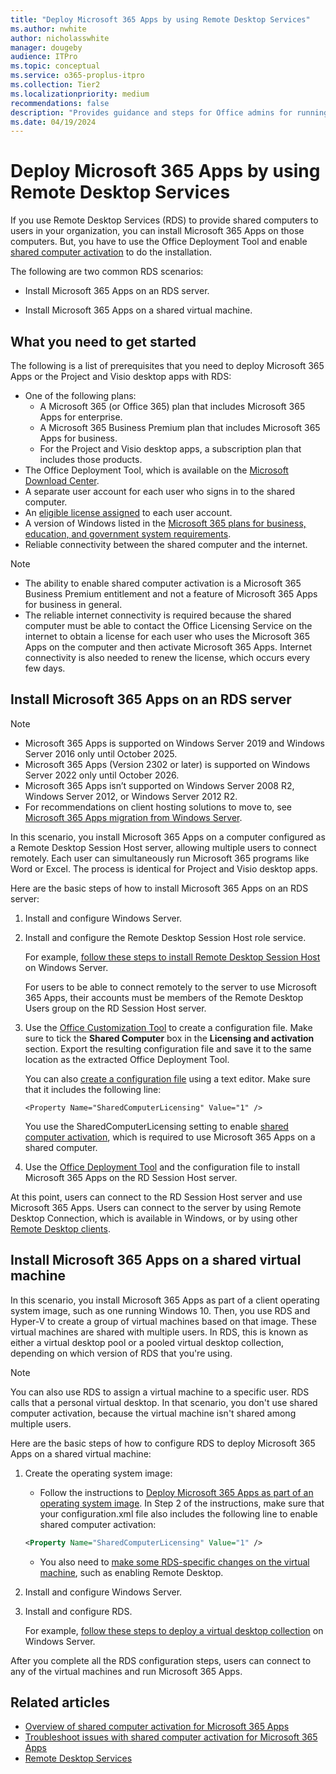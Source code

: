 ```yaml
---
title: "Deploy Microsoft 365 Apps by using Remote Desktop Services"
ms.author: nwhite
author: nicholasswhite
manager: dougeby
audience: ITPro
ms.topic: conceptual
ms.service: o365-proplus-itpro
ms.collection: Tier2
ms.localizationpriority: medium
recommendations: false
description: "Provides guidance and steps for Office admins for running Microsoft 365 Apps on Remote Desktop Services."
ms.date: 04/19/2024
---
```


# Deploy Microsoft 365 Apps by using Remote Desktop Services

If you use Remote Desktop Services (RDS) to provide shared computers to users in your organization, you can install Microsoft 365 Apps on those computers. But, you have to use the Office Deployment Tool and enable [shared computer activation](overview-shared-computer-activation.md) to do the installation.

The following are two common RDS scenarios:

- Install Microsoft 365 Apps on an RDS server.

- Install Microsoft 365 Apps on a shared virtual machine.

## What you need to get started
<a name="Started"> </a>

The following is a list of prerequisites that you need to deploy Microsoft 365 Apps or the Project and Visio desktop apps with RDS:

- One of the following plans:
  - A Microsoft 365 (or Office 365) plan that includes Microsoft 365 Apps for enterprise.
  - A Microsoft 365 Business Premium plan that includes Microsoft 365 Apps for business.
  - For the Project and Visio desktop apps, a subscription plan that includes those products.
- The Office Deployment Tool, which is available on the [Microsoft Download Center](https://go.microsoft.com/fwlink/p/?LinkID=626065). 
- A separate user account for each user who signs in to the shared computer.
- An [eligible license assigned](/microsoft-365/admin/manage/assign-licenses-to-users) to each user account.
- A version of Windows listed in the [Microsoft 365 plans for business, education, and government system requirements](https://www.microsoft.com/microsoft-365/microsoft-365-and-office-resources#areaheading-oc60f6).
- Reliable connectivity between the shared computer and the internet.

> [!NOTE]
> - The ability to enable shared computer activation is a Microsoft 365 Business Premium entitlement and not a feature of Microsoft 365 Apps for business in general.
> - The reliable internet connectivity  is required because the shared computer must be able to contact the Office Licensing Service on the internet to obtain a license for each user who uses the Microsoft 365 Apps on the computer and then activate Microsoft 365 Apps. Internet connectivity is also needed to renew the license, which occurs every few days.

## Install Microsoft 365 Apps on an RDS server
<a name="Server"> </a>

> [!NOTE]
> - Microsoft 365 Apps is supported on Windows Server 2019 and Windows Server 2016 only until October 2025.
> - Microsoft 365 Apps (Version 2302 or later) is supported on Windows Server 2022 only until October 2026.
> - Microsoft 365 Apps isn’t supported on Windows Server 2008 R2, Windows Server 2012, or Windows Server 2012 R2.
> - For recommendations on client hosting solutions to move to, see [Microsoft 365 Apps migration from Windows Server](end-of-support/windows-server-migration.md).

In this scenario, you install Microsoft 365 Apps on a computer configured as a Remote Desktop Session Host server, allowing multiple users to connect remotely. Each user can simultaneously run Microsoft 365 programs like Word or Excel. The process is identical for Project and Visio desktop apps.

Here are the basic steps of how to install Microsoft 365 Apps on an RDS server:

1. Install and configure Windows Server.

2. Install and configure the Remote Desktop Session Host role service.

    For example, [follow these steps to install Remote Desktop Session Host](/windows-server/remote/remote-desktop-services/rds-deploy-infrastructure) on Windows Server.

    For users to be able to connect remotely to the server to use Microsoft 365 Apps, their accounts must be members of the Remote Desktop Users group on the RD Session Host server.

3. Use the [Office Customization Tool](https://config.office.com/deploymentsettings) to create a configuration file. Make sure to tick the **Shared Computer** box in the **Licensing and activation** section. Export the resulting configuration file and save it to the same location as the extracted Office Deployment Tool.

    You can also [create a configuration file](office-deployment-tool-configuration-options.md) using a text editor. Make sure that it includes the following line:

    ````
   <Property Name="SharedComputerLicensing" Value="1" />
    ````

    You use the SharedComputerLicensing setting to enable [shared computer activation](overview-shared-computer-activation.md), which is required to use Microsoft 365 Apps on a shared computer.

4. Use the [Office Deployment Tool](overview-office-deployment-tool.md) and the configuration file to install Microsoft 365 Apps on the RD Session Host server.

At this point, users can connect to the RD Session Host server and use Microsoft 365 Apps. Users can connect to the server by using Remote Desktop Connection, which is available in Windows, or by using other [Remote Desktop clients](/windows-server/remote/remote-desktop-services/clients/remote-desktop-clients).

## Install Microsoft 365 Apps on a shared virtual machine
<a name="VM"> </a>

In this scenario, you install Microsoft 365 Apps as part of a client operating system image, such as one running Windows 10. Then, you use RDS and Hyper-V to create a group of virtual machines based on that image. These virtual machines are shared with multiple users. In RDS, this is known as either a virtual desktop pool or a pooled virtual desktop collection, depending on which version of RDS that you're using.

> [!NOTE]
> You can also use RDS to assign a virtual machine to a specific user. RDS calls that a personal virtual desktop. In that scenario, you don't use shared computer activation, because the virtual machine isn't shared among multiple users. 

Here are the basic steps of how to configure RDS to deploy Microsoft 365 Apps on a shared virtual machine:

1. Create the operating system image:

   - Follow the instructions to [Deploy Microsoft 365 Apps as part of an operating system image](deploy-microsoft-365-apps-operating-system-image.md). In Step 2 of the instructions, make sure that your configuration.xml file also includes the following line to enable shared computer activation:

   ```xml
   <Property Name="SharedComputerLicensing" Value="1" />
   ```

   - You also need to [make some RDS-specific changes on the virtual machine](/windows-server/remote/remote-desktop-services/rds-prepare-vms), such as enabling Remote Desktop.

2. Install and configure Windows Server.

3. Install and configure RDS.

    For example, [follow these steps to deploy a virtual desktop collection](/windows-server/remote/remote-desktop-services/rds-create-collection) on Windows Server.

After you complete all the RDS configuration steps, users can connect to any of the virtual machines and run Microsoft 365 Apps.

## Related articles
<a name="VM"> </a>

- [Overview of shared computer activation for Microsoft 365 Apps](overview-shared-computer-activation.md)
- [Troubleshoot issues with shared computer activation for Microsoft 365 Apps](troubleshoot-shared-computer-activation.md)
- [Remote Desktop Services](/windows-server/remote/remote-desktop-services/welcome-to-rds)
